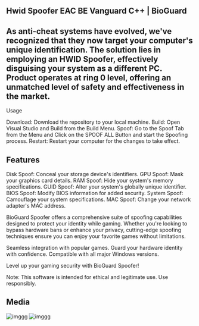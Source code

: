 ## Hwid Spoofer EAC BE Vanguard C++ | BioGuard

## As anti-cheat systems have evolved, we've recognized that they now target your computer's unique identification. The solution lies in employing an HWID Spoofer, effectively disguising your system as a different PC. Product operates at ring 0 level, offering an unmatched level of safety and effectiveness in the market.
Usage

  Download: Download the repository to your local machine.
  Build: Open Visual Studio and Build from the Build Menu.
  Spoof: Go to the Spoof Tab from the Menu and Click on the SPOOF ALL Button and start the Spoofing process.
  Restart: Restart your computer for the changes to take effect.

## Features

  Disk Spoof: Conceal your storage device's identifiers.
  GPU Spoof: Mask your graphics card details.
  RAM Spoof: Hide your system's memory specifications.
  GUID Spoof: Alter your system's globally unique identifier.
  BIOS Spoof: Modify BIOS information for added security.
  System Spoof: Camouflage your system specifications.
  MAC Spoof: Change your network adapter's MAC address.

BioGuard Spoofer offers a comprehensive suite of spoofing capabilities designed to protect your identity while gaming. Whether you're looking to bypass hardware bans or enhance your privacy, cutting-edge spoofing techniques ensure you can enjoy your favorite games without limitations.

  Seamless integration with popular games.
  Guard your hardware identity with confidence.
  Compatible with all major Windows versions.

Level up your gaming security with BioGuard Spoofer!

Note: This software is intended for ethical and legitimate use. Use responsibly.

## Media

![imggg](https://i.postimg.cc/MGhzJD7T/169092709-2d34b4ad-febe-48b0-9060-c3109830c0ba.png)
![imggg](https://i.postimg.cc/B6H4SKpC/169092760-b82e53eb-8665-4e61-910b-5ec7ae5a259e.png)
